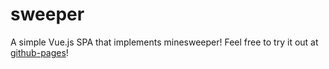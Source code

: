 # sweeper

A simple Vue.js SPA that implements minesweeper! Feel free to try it out at [github-pages](https://molatho.github.io/vue-minesweeper/)!